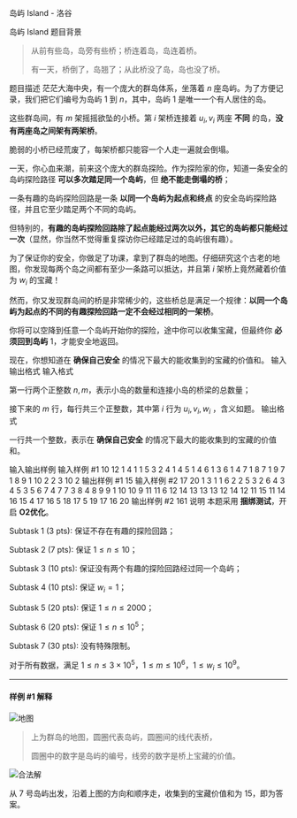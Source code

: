 



岛屿 Island - 洛谷














岛屿 Island
题目背景
> 从前有些岛，岛旁有些桥；桥连着岛，岛连着桥。
>
> 有一天，桥倒了，岛翘了；从此桥没了岛，岛也没了桥。

题目描述
茫茫大海中央，有一个庞大的群岛体系，坐落着 $n$ 座岛屿。为了方便记录，我们把它们编号为岛屿 $1$ 到 $n$，其中，岛屿 $1$ 是唯一一个有人居住的岛。

这些群岛间，有 $m$ 架摇摇欲坠的小桥。第 $i$ 架桥连接着 $u_i, v_i$ 两座 **不同** 的岛，**没有两座岛之间架有两架桥**。

脆弱的小桥已经荒废了，每架桥都只能容一个人走一遍就会倒塌。

一天，你心血来潮，前来这个庞大的群岛探险。作为探险家的你，知道一条安全的岛屿探险路径 **可以多次踏足同一个岛屿**，但 **绝不能走倒塌的桥**；

一条有趣的岛屿探险回路是一条 **以同一个岛屿为起点和终点** 的安全岛屿探险路径，并且它至少踏足两个不同的岛屿。

但特别的，**有趣的岛屿探险回路除了起点能经过两次以外，其它的岛屿都只能经过一次**（显然，你当然不觉得重复探访你已经踏足过的岛屿很有趣）。

为了保证你的安全，你做足了功课，拿到了群岛的地图。仔细研究这个古老的地图，你发现每两个岛之间都有至少一条路可以抵达，并且第 $i$ 架桥上竟然藏着价值为 $w_i$ 的宝藏！

然而，你又发现群岛间的桥是非常稀少的，这些桥总是满足一个规律：**以同一个岛屿为起点的不同的有趣探险回路一定不会经过相同的一架桥**。

你将可以空降到任意一个岛屿开始你的探险，途中你可以收集宝藏，但最终你 **必须回到岛屿** $1$，才能安全地返回。

现在，你想知道在 **确保自己安全** 的情况下最大的能收集到的宝藏的价值和。
输入输出格式
输入格式

第一行两个正整数 $n, m$，表示小岛的数量和连接小岛的桥梁的总数量；

接下来的 $m$ 行，每行共三个正整数，其中第 $i$ 行为 $u_i, v_i, w_i$ ，含义如题。
输出格式

一行共一个整数，表示在 **确保自己安全** 的情况下最大的能收集到的宝藏的价值和。

输入输出样例
输入样例 #1
10 12
1 4 1
1 5 3
2 4 1
4 5 1
4 6 1
3 6 1
4 7 1
8 7 1
9 7 1
8 9 1
10 2 2
3 10 2
输出样例 #1
15
输入样例 #2
17 20
1 3 1
1 6 2
2 5 3
2 6 4
3 4 5
3 5 6
7 4 7
7 3 8
4 8 9
9 1 10
10 9 11
11 6 12
14 13 13
13 12 14
12 11 15
11 14 16
15 4 17
16 5 18
17 5 19
17 16 20
输出样例 #2
161
说明
本题采用 **捆绑测试**，开启 **O2优化**。

$\text{Subtask 1 (3 pts)}:$ 保证不存在有趣的探险回路；

$\text{Subtask 2 (7 pts)}:$ 保证 $1 \le n \le 10$；

$\text{Subtask 3 (10 pts)}:$ 保证没有两个有趣的探险回路经过同一个岛屿；

$\text{Subtask 4 (10 pts)}:$ 保证 $w_i = 1$；

$\text{Subtask 5 (20 pts)}:$ 保证 $1 \le n \le 2000$；

$\text{Subtask 6 (20 pts)}:$ 保证 $1 \le n \le 10^5$；

$\text{Subtask 7 (30 pts)}:$ 没有特殊限制。

对于所有数据，满足 $1 \le n \le 3\times10^5$，$1 \le m \le10^6$，$1 \le w_i \le 10^9$。

---

#### 样例 #1 解释

![地图](https://cdn.luogu.com.cn/upload/image_hosting/emfxzgh2.png)

> 上为群岛的地图，圆圈代表岛屿，圆圈间的线代表桥，
>
> 圆圈中的数字是岛屿的编号，线旁的数字是桥上宝藏的价值。

![合法解](https://cdn.luogu.com.cn/upload/image_hosting/4jyob32q.png)

从 $7$ 号岛屿出发，沿着上图的方向和顺序走，收集到的宝藏价值和为 $15$，即为答案。







